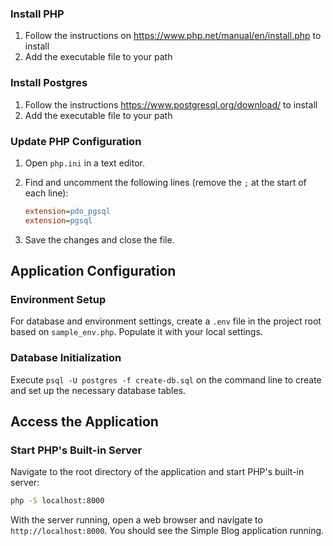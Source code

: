 ### Install PHP
1. Follow the instructions on https://www.php.net/manual/en/install.php to install
2. Add the executable file to your path

### Install Postgres
1. Follow the instructions https://www.postgresql.org/download/ to install
2. Add the executable file to your path

### Update PHP Configuration
1. Open `php.ini` in a text editor.
2. Find and uncomment the following lines (remove the `;` at the start of each line):

    ```ini
    extension=pdo_pgsql
    extension=pgsql
    ```

3. Save the changes and close the file.

## Application Configuration

### Environment Setup

For database and environment settings, create a `.env` file in the project root based on `sample_env.php`. Populate it with your local settings.

### Database Initialization

Execute `psql -U postgres -f create-db.sql` on the command line to create and set up the necessary database tables.

## Access the Application

### Start PHP's Built-in Server

Navigate to the root directory of the application and start PHP's built-in server:

```bash
php -S localhost:8000
```

With the server running, open a web browser and navigate to `http://localhost:8000`. You should see the Simple Blog application running.